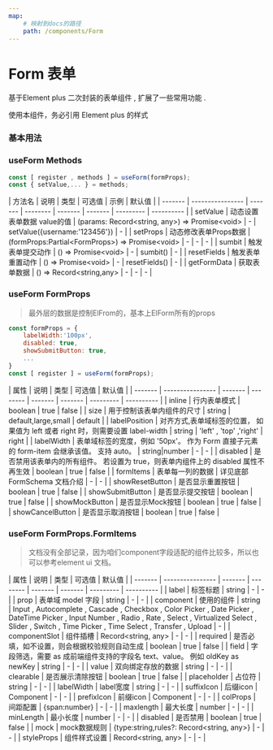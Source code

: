 ```yaml
---
map:
    # 映射到docs的路径
    path: /components/Form
---
```


# Form 表单

基于Element plus 二次封装的表单组件 , 扩展了一些常用功能 .

使用本组件，务必引用 Element plus 的样式 

### 基本用法

<demo src="./demo/demo.vue"
  language="vue"
  title="基本用法"
  desc="点击按钮触发 count++">
</demo>

### useForm Methods

```js
const [ register , methods ] = useForm(formProps);
const { setValue,... } = methods;
```

| 方法名    | 说明             | 类型    | 可选值  | 示例   | 默认值  |
| ------- | ---------------- | ------- | -------- | ------- | ------- | --------- | ---------- |
| setValue    | 动态设置表单数据 value的值   |  (params: Record<string, any>) => Promise<void\>  |  - | setValue({username:'123456'}) | - |
| setProps | 动态修改表单Props数据 |  (formProps:Partial<FormProps\>) => Promise<void\>  | - | - | - |
| sumbit | 触发表单提交动作 |  () => Promise<void\>  | - | sumbit() | - |
| resetFields | 触发表单重置动作 |  () => Promise<void\>  | - | resetFields() | - |
| getFormData | 获取表单数据 |  () => Record<string,any>  | - | - | - |


### useForm FormProps

> 最外层的数据是控制ElFrom的，基本上ElForm所有的props

```js
const formProps = {
    labelWidth:'100px',
    disabled: true,
    showSubmitButton: true,
    ...
}
const [ register ] = useForm(formProps);
```

| 属性    | 说明             | 类型    | 可选值  | 默认值  |
| ------- | ---------------- | ------- | -------- | ------- | ------- | --------- | ---------- |
| inline    | 行内表单模式   | boolean  |  true | false |
| size    | 用于控制该表单内组件的尺寸   | string  |  default,large,small | default |
| labelPosition    | 对齐方式,表单域标签的位置， 如果值为 left 或者 right 时，则需要设置 label-width   | string  |  'left' , 'top' ,'right' | right |
| labelWidth    | 表单域标签的宽度，例如 '50px'。 作为 Form 直接子元素的 form-item 会继承该值。 支持 auto。   | string|number  |  - | - |
| disabled    | 是否禁用该表单内的所有组件。 若设置为 true，则表单内组件上的 disabled 属性不再生效   | boolean  |  true | false |
| formItems    | 表单每一列的数据   | 详见底部 FormSchema 文档介绍  |  - | - |
| showResetButton    | 是否显示重置按钮   | boolean  |  true | false |
| showSubmitButton    | 是否显示提交按钮   | boolean  |  true | false |
| showMockButton    | 是否显示Mock按钮   | boolean  |  true | false |
| showCancelButton    | 是否显示取消按钮   | boolean  |  true | false |


### useForm FormProps.FormItems

> 文档没有全部记录，因为咱们component字段适配的组件比较多，所以也可以参考element ui 文档。

| 属性    | 说明             | 类型    | 可选值  | 默认值  |
| ------- | ---------------- | ------- | -------- | ------- | ------- | --------- | ---------- |
| label    | 标签标题   | string  |  - | - |
| prop    | 表单域 model 字段   | string  |  - | - |
| component    | 使用的组件   | string  |  Input , Autocomplete , Cascade , Checkbox , Color Picker , Date Picker , DateTime Picker , Input Number , Radio , Rate , Select , Virtualized Select , Slider , Switch , Time Picker , Time Select , Transfer , Upload | - |
| componentSlot    | 组件插槽   | Record<string, any\>  |  - | - |
| required    | 是否必填，如不设置，则会根据校验规则自动生成   | boolean  |  true | false |
| field    | 字段筛选，需要 as 成前端组件支持的字段名 text、value。 例如 oldKey as newKey   | string  |  - | - |
| value    | 双向绑定存放的数据   | string  |  - | - |
| clearable    | 是否展示清除按钮   | boolean  |  true | false |
| placeholder    | 占位符   | string  |  - | - |
| labelWidth    | label宽度   | string  |  - | - |
| suffixIcon    | 后缀icon   | Component  |  - | - |
| prefixIcon    | 前缀icon   | Component  |  - | - |
| colProps    | 间距配置   | {span:number}  |  - | - |
| maxlength    | 最大长度   | number  |  - | - |
| minLength    | 最小长度   | number  |  - | - |
| disabled    | 是否禁用   | boolean  |  true | false |
| mock    | mock数据规则   | {type:string,rules?: Record<string, any\>}  |  - | - |
| styleProps    | 组件样式设置   |  Record<string, any\>  |  - | - |

